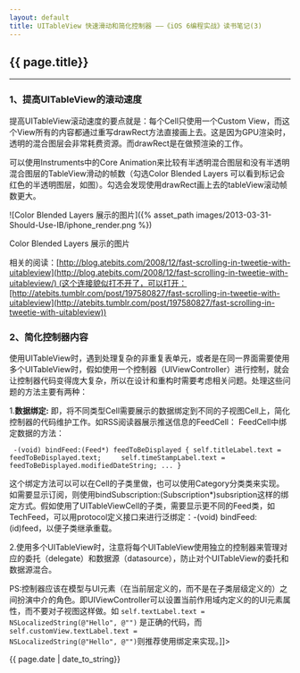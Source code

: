 ```yaml
---
layout: default
title: UITableView 快速滑动和简化控制器 ——《iOS 6编程实战》读书笔记(3)
---
```


<h2>{{ page.title}}</h2>



***
### 1、提高UITableView的滚动速度


提高UITableView滚动速度的要点就是：每个Cell只使用一个Custom View，而这个View所有的内容都通过重写drawRect方法直接画上去。这是因为GPU渲染时，透明的混合图层会非常耗费资源。而drawRect是在做预渲染的工作。

可以使用Instruments中的Core Animation来比较有半透明混合图层和没有半透明混合图层的TableView滑动的帧数（勾选Color Blended Layers 可以看到标记会红色的半透明图层，如图）。勾选会发现使用drawRect画上去的tableView滚动帧数更大。

![Color Blended Layers 展示的图片]({% asset_path images/2013-03-31-Should-Use-IB/iphone_render.png %})

Color Blended Layers 展示的图片

相关的阅读：[http://blog.atebits.com/2008/12/fast-scrolling-in-tweetie-with-uitableview](http://blog.atebits.com/2008/12/fast-scrolling-in-tweetie-with-uitableview/) (这个连接貌似打不开了，可以打开：[http://atebits.tumblr.com/post/197580827/fast-scrolling-in-tweetie-with-uitableview](http://atebits.tumblr.com/post/197580827/fast-scrolling-in-tweetie-with-uitableview))

### 2、简化控制器内容

使用UITableView时，遇到处理复杂的非重复表单元，或者是在同一界面需要使用多个UITableView时，假如使用一个控制器（UIViewController）进行控制，就会让控制器代码变得庞大复杂，所以在设计和重构时需要考虑相关问题。处理这些问题的方法主要有两种：

1.**数据绑定:** 即，将不同类型Cell需要展示的数据绑定到不同的子视图Cell上，简化控制器的代码维护工作。如RSS阅读器展示推送信息的FeedCell：
FeedCell中绑定数据的方法：

`
-(void) bindFeed:(Feed*) feedToBeDisplayed {
    self.titleLabel.text = feedToBeDisplayed.text;    
    self.timeStampLabel.text = feedToBeDisplayed.modifiedDateString;
    ...
}`  


这个绑定方法可以可以在Cell的子类里做，也可以使用Category分类类来实现。如需要显示订阅，则使用bindSubscription:(Subscription*)subsription这样的绑定方式。假如使用了UITableViewCell的子类，需要显示更不同的Feed类，如TechFeed，可以用protocol定义接口来进行泛绑定：-(void) bindFeed:(id)feed，以便子类继承重载。

2.使用多个UITableView时，注意将每个UITableView使用独立的控制器来管理对应的委托（delegate）和数据源（datasource），防止对个UITableView的委托和数据源混合。

PS:控制器应该在模型与UI元素（在当前层定义的，而不是在子类层级定义的）之间扮演中介的角色。即UIViewController可以设置当前作用域内定义的的UI元素属性，而不要对子视图这样做。如
<code>self.textLabel.text = NSLocalizedString(@"Hello", @"")</code> 是正确的代码，而<code>self.customView.textLabel.text = NSLocalizedString(@"Hello", @"")</code>则推荐使用绑定来实现。]]>
<p>{{ page.date | date_to_string}}</p>
